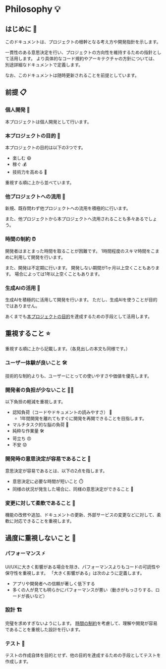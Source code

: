 # Philosophy 💡

## はじめに 📝

このドキュメントは、プロジェクトの根幹となる考え方や開発指針を示します。

一貫性のある意思決定を行い、プロジェクトの方向性を維持するための指針として活用します。
より具体的なコード規約やアーキテクチャの方針については、別途詳細なドキュメントで定義します。

なお、このドキュメントは随時更新されることを前提としています。

## 前提 📋

### 個人開発 👤

本プロジェクトは個人開発として行います。

### 本プロジェクトの目的 🎯

本プロジェクトの目的は以下の3つです。

- 楽しむ 😄
- 稼ぐ 💰
- 技術力を高める 🚀

重視する順に上から並べています。

### 他プロジェクトへの流用 🔄

新規、既存問わず他プロジェクトへの流用を積極的に行います。

また、他プロジェクトから本プロジェクトへ流用されることも多々あるでしょう。

### 時間の制約 ⏰

開発者はまとまった時間を取ることが困難です。
1時間程度のスキマ時間をこまめに利用して開発を行います。

また、開発は不定期に行います。
開発しない期間が1ヶ月以上空くこともあります。
場合によっては1年以上空くこともあります。

### 生成AIの活用 🤖

生成AIを積極的に活用して開発を行います。
ただし、生成AIを使うことが目的ではありません。

あくまでも[本プロジェクトの目的](#本プロジェクトの目的)を達成するための手段として活用します。

## 重視すること ⭐️

重視する順に上から記載します。（各見出しの本文も同様です。）

### ユーザー体験が良いこと 🛠️

技術的な制約よりも、ユーザーにとっての使いやすさや価値を優先します。

### 開発者の負担が少ないこと 🧘‍♂️

以下負担の軽減を重視します。

- 認知負荷（コードやドキュメントの読みやすさ） 📖
  - 1年間開発を離れてもすぐに開発を再開できることを目指します。
- マルチタスク的な脳の負荷 🧠
- 純粋な作業量 🛠️
- 苛立ち 😠
- 不安 😟

### 開発時の意思決定が容易であること 🤔

意思決定が容易であるとは、以下の2点を指します。

- 意思決定に必要な時間が短いこと ⏱️
- 同様の状況が発生した場合に、同様の意思決定ができること 🔄

### 変更に対して柔軟であること 🔄

機能の改修や追加、ドキュメントの更新、外部サービスの変更などに対して、柔軟に対応できることを重視します。

## 過度に重視しないこと 🚫

### パフォーマンス ⚡️

UI/UXに大きく影響がある場合を除き、パフォーマンスよりもコードの可読性や保守性を重視します。
「大きく影響がある」は次のように定義します。

- アプリや開発者への信頼が著しく低下する
- 多くの人が見ても明らかにパフォーマンスが悪い（動きがもっさりする、ロードが長いなど）

### 設計 🏗️

完璧を求めすぎないようにします。
[時間の制約](#時間の制約)を考慮して、理解や開発が容易であることを重視した設計を行います。

### テスト 🧪

テストの作成自体を目的とせず、他の目的を達成するための手段としてテストを作成します。
